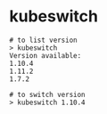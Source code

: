 # kubeswitch

```
# to list version
> kubeswitch
Version available:
1.10.4
1.11.2
1.7.2

# to switch version
> kubeswitch 1.10.4
```
